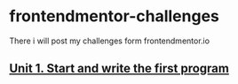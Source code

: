 # frontendmentor-challenges
There i will  post my challenges form frontendmentor.io

## [Unit 1. Start and write the first program](https://github.com/f3an/frontendmentor-challenges/tree/master/qr-code-component-main) ##
